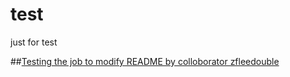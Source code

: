 test
====

just for test


##[Testing the job to modify README by colloborator zfleedouble](https://github.com/zfleedoublelee/test)